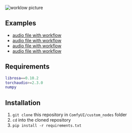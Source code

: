 
![worklow picture](./wiki/pics/Selection_016.png)

## Examples

- [audio file with workflow](./examples/ComfyUI_temp_ksudt_00002_.flac)
- [audio file with workflow](./examples/ComfyUI_00002_.flac)
- [audio file with workflow](./examples/ComfyUI_00003_.flac)
- [audio file with workflow](./examples/ComfyUI_00095_.flac)

## Requirements

```m
librosa==0.10.2
torchaudio>=2.3.0
numpy
```

## Installation

1. `git clone` this repository in `ComfyUI/custom_nodes` folder
2. `cd` into the cloned repository
3. `pip install -r requirements.txt`